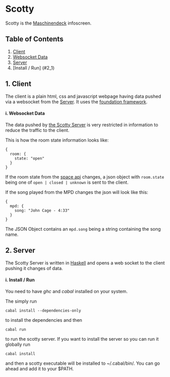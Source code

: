 # Scotty

Scotty is the [Maschinendeck](http://github.com/Maschinendeck) infoscreen.

## Table of Contents
1. [Client](#client)
  1. [Websocket Data](#1_1)
2. [Server](#server)
  1. [Install / Run] (#2_1)
  
## 1. Client <a name="client"></a>
The client is a plain html, css and javascript webpage having data pushed via a websocket from the [Server](#server).
It uses the [foundation framework](http://foundation.zurb.com).

#### i. Websocket Data <a name="1_1"></a>
The data pushed by [the Scotty Server](#server) is very restricted in information to reduce the traffic to the client.

This is how the room state information looks like:
```{.javascript}
{
  room: {
    state: "open"  
  }
}
```
If the room state from the [space api](http://spaceapi.net/) changes, a json object with `room.state` being one of
`open | closed | unknown` is sent to the client.

If the song played from the MPD changes the json will look like this:
```{.javascript}
{
  mpd: {
    song: "John Cage - 4:33"
  }
}
```
The JSON Object contains an `mpd.song` being a string containing the song name.

## 2. Server <a name="server"></a>
The Scotty Server is written in [Haskell](http://haskell.org) and opens a web socket to the client pushing it changes
of data.

#### i. Install / Run <a name="2_1"></a>
You need to have *ghc* and *cabal* installed on your system.

The simply run
```{.sh}
cabal install --dependencies-only
```
to install the dependencies and then
```{.sh}
cabal run
```
to run the scotty server. If you want to install the server so you can run it globally run
```{.sh}
cabal install
```
and then a scotty executable will be installed to ~/.cabal/bin/. You can go ahead and add it to your $PATH.
